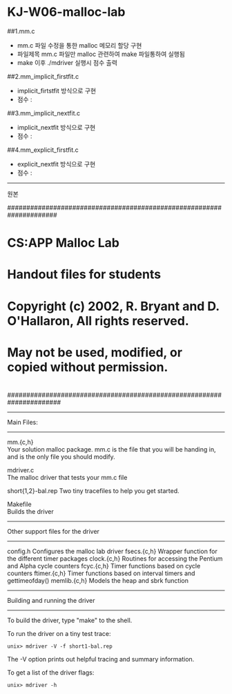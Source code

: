 # KJ-W06-malloc-lab

##1.mm.c
- mm.c 파일 수정을 통한 malloc 메모리 할당 구현
- 파일제목 mm.c 파일만 malloc 관련하여 make 파일통하여 실행됨
- make 이후 ./mdriver 실행시 점수 출력

##2.mm_implicit_firstfit.c
- implicit_firtstfit 방식으로 구현
- 점수 :

##3.mm_implicit_nextfit.c
- implicit_nextfit 방식으로 구현
- 점수 : 

##4.mm_explicit_firstfit.c
- explicit_nextfit 방식으로 구현
- 점수 : 



------
원본 




#####################################################################
# CS:APP Malloc Lab
# Handout files for students
#
# Copyright (c) 2002, R. Bryant and D. O'Hallaron, All rights reserved.
# May not be used, modified, or copied without permission.
#
######################################################################

***********
Main Files:
***********

mm.{c,h}	
	Your solution malloc package. mm.c is the file that you
	will be handing in, and is the only file you should modify.

mdriver.c	
	The malloc driver that tests your mm.c file

short{1,2}-bal.rep
	Two tiny tracefiles to help you get started. 

Makefile	
	Builds the driver

**********************************
Other support files for the driver
**********************************

config.h	Configures the malloc lab driver
fsecs.{c,h}	Wrapper function for the different timer packages
clock.{c,h}	Routines for accessing the Pentium and Alpha cycle counters
fcyc.{c,h}	Timer functions based on cycle counters
ftimer.{c,h}	Timer functions based on interval timers and gettimeofday()
memlib.{c,h}	Models the heap and sbrk function

*******************************
Building and running the driver
*******************************
To build the driver, type "make" to the shell.

To run the driver on a tiny test trace:

	unix> mdriver -V -f short1-bal.rep

The -V option prints out helpful tracing and summary information.

To get a list of the driver flags:

	unix> mdriver -h

